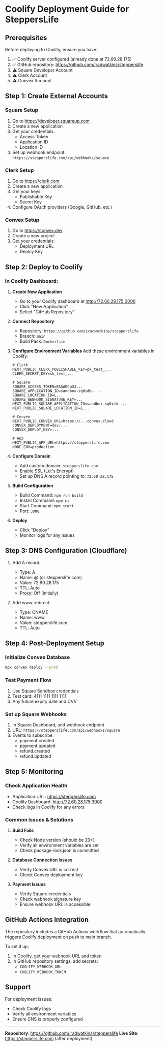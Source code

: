 # Coolify Deployment Guide for SteppersLife

## Prerequisites

Before deploying to Coolify, ensure you have:

1. ✅ Coolify server configured (already done at 72.60.28.175)
2. ✅ GitHub repository: https://github.com/iradwatkins/stepperslife
3. ⚠️ Square Developer Account
4. ⚠️ Clerk Account
5. ⚠️ Convex Account

## Step 1: Create External Accounts

### Square Setup
1. Go to https://developer.squareup.com
2. Create a new application
3. Get your credentials:
   - Access Token
   - Application ID
   - Location ID
4. Set up webhook endpoint: `https://stepperslife.com/api/webhooks/square`

### Clerk Setup
1. Go to https://clerk.com
2. Create a new application
3. Get your keys:
   - Publishable Key
   - Secret Key
4. Configure OAuth providers (Google, GitHub, etc.)

### Convex Setup
1. Go to https://convex.dev
2. Create a new project
3. Get your credentials:
   - Deployment URL
   - Deploy Key

## Step 2: Deploy to Coolify

### In Coolify Dashboard:

1. **Create New Application**
   - Go to your Coolify dashboard at http://72.60.28.175:3000
   - Click "New Application"
   - Select "GitHub Repository"

2. **Connect Repository**
   - Repository: `https://github.com/iradwatkins/stepperslife`
   - Branch: `main`
   - Build Pack: `Dockerfile`

3. **Configure Environment Variables**
   Add these environment variables in Coolify:

   ```env
   # Clerk
   NEXT_PUBLIC_CLERK_PUBLISHABLE_KEY=pk_test_...
   CLERK_SECRET_KEY=sk_test_...

   # Square
   SQUARE_ACCESS_TOKEN=EAAAECp3J...
   SQUARE_APPLICATION_ID=sandbox-sq0idb-...
   SQUARE_LOCATION_ID=L...
   SQUARE_WEBHOOK_SIGNATURE_KEY=...
   NEXT_PUBLIC_SQUARE_APPLICATION_ID=sandbox-sq0idb-...
   NEXT_PUBLIC_SQUARE_LOCATION_ID=L...

   # Convex
   NEXT_PUBLIC_CONVEX_URL=https://...convex.cloud
   CONVEX_DEPLOYMENT=dev:...
   CONVEX_DEPLOY_KEY=...

   # App
   NEXT_PUBLIC_APP_URL=https://stepperslife.com
   NODE_ENV=production
   ```

4. **Configure Domain**
   - Add custom domain: `stepperslife.com`
   - Enable SSL (Let's Encrypt)
   - Set up DNS A record pointing to: `72.60.28.175`

5. **Build Configuration**
   - Build Command: `npm run build`
   - Install Command: `npm ci`
   - Start Command: `npm start`
   - Port: `3000`

6. **Deploy**
   - Click "Deploy"
   - Monitor logs for any issues

## Step 3: DNS Configuration (Cloudflare)

1. Add A record:
   - Type: A
   - Name: @ (or stepperslife.com)
   - Value: 72.60.28.175
   - TTL: Auto
   - Proxy: Off (initially)

2. Add www redirect:
   - Type: CNAME
   - Name: www
   - Value: stepperslife.com
   - TTL: Auto

## Step 4: Post-Deployment Setup

### Initialize Convex Database
```bash
npx convex deploy --prod
```

### Test Payment Flow
1. Use Square Sandbox credentials
2. Test card: 4111 1111 1111 1111
3. Any future expiry date and CVV

### Set up Square Webhooks
1. In Square Dashboard, add webhook endpoint
2. URL: `https://stepperslife.com/api/webhooks/square`
3. Events to subscribe:
   - payment.created
   - payment.updated
   - refund.created
   - refund.updated

## Step 5: Monitoring

### Check Application Health
- Application URL: https://stepperslife.com
- Coolify Dashboard: http://72.60.28.175:3000
- Check logs in Coolify for any errors

### Common Issues & Solutions

1. **Build Fails**
   - Check Node version (should be 20+)
   - Verify all environment variables are set
   - Check package-lock.json is committed

2. **Database Connection Issues**
   - Verify Convex URL is correct
   - Check Convex deployment key

3. **Payment Issues**
   - Verify Square credentials
   - Check webhook signature key
   - Ensure webhook URL is accessible

## GitHub Actions Integration

The repository includes a GitHub Actions workflow that automatically triggers Coolify deployment on push to main branch.

To set it up:
1. In Coolify, get your webhook URL and token
2. In GitHub repository settings, add secrets:
   - `COOLIFY_WEBHOOK_URL`
   - `COOLIFY_WEBHOOK_TOKEN`

## Support

For deployment issues:
- Check Coolify logs
- Verify all environment variables
- Ensure DNS is properly configured

---

**Repository**: https://github.com/iradwatkins/stepperslife
**Live Site**: https://stepperslife.com (after deployment)
